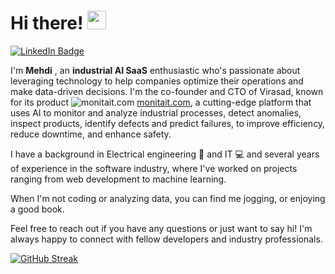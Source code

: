 <h1>
  Hi there!
  <img src="https://media.giphy.com/media/hvRJCLFzcasrR4ia7z/giphy.gif" width="30px"/>
</h1>

<div id="badges">
  <a href="https://www.linkedin.com/in/asamasach">
    <img src="https://img.shields.io/badge/LinkedIn-blue?style=for-the-badge&logo=linkedin&logoColor=white" alt="LinkedIn Badge"/>
  </a>
</div>



I'm **Mehdi** , an **industrial AI SaaS** enthusiastic who's passionate about leveraging technology to help companies optimize their operations and make data-driven decisions. I'm the co-founder and CTO of Virasad, known for its product ![monitait.com](https://user-images.githubusercontent.com/31350077/232138951-e3bd379c-dd5c-42ca-b7ef-8991460de178.svg) [monitait.com](https://monitait.com), a cutting-edge platform that uses AI to monitor and analyze industrial processes, detect anomalies, inspect products, identify defects and predict failures, to improve efficiency, reduce downtime, and enhance safety.

I have a background in Electrical engineering 🔌 and IT 💻 and several years of experience in the software industry, where I've worked on projects ranging from web development to machine learning.

When I'm not coding or analyzing data, you can find me jogging, or enjoying a good book.

Feel free to reach out if you have any questions or just want to say hi! I'm always happy to connect with fellow developers and industry professionals.

[![GitHub Streak](http://github-readme-streak-stats.herokuapp.com?user=asamasach&mode=weekly)](https://git.io/streak-stats)
